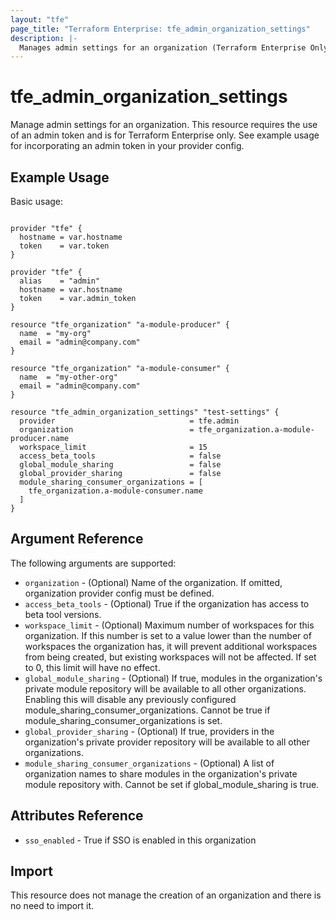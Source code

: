 ```yaml
---
layout: "tfe"
page_title: "Terraform Enterprise: tfe_admin_organization_settings"
description: |-
  Manages admin settings for an organization (Terraform Enterprise Only).
---
```


# tfe_admin_organization_settings

Manage admin settings for an organization. This resource requires the
use of an admin token and is for Terraform Enterprise only. See example usage for
incorporating an admin token in your provider config.

## Example Usage

Basic usage:

```hcl

provider "tfe" {
  hostname = var.hostname
  token    = var.token
}

provider "tfe" {
  alias    = "admin"
  hostname = var.hostname
  token    = var.admin_token
}

resource "tfe_organization" "a-module-producer" {
  name  = "my-org"
  email = "admin@company.com"
}

resource "tfe_organization" "a-module-consumer" {
  name  = "my-other-org"
  email = "admin@company.com"
}

resource "tfe_admin_organization_settings" "test-settings" {
  provider                              = tfe.admin
  organization                          = tfe_organization.a-module-producer.name
  workspace_limit                       = 15
  access_beta_tools                     = false
  global_module_sharing                 = false
  global_provider_sharing               = false
  module_sharing_consumer_organizations = [
    tfe_organization.a-module-consumer.name
  ]
}
```

## Argument Reference

The following arguments are supported:

* `organization` - (Optional) Name of the organization. If omitted, organization provider config must be defined.
* `access_beta_tools` - (Optional) True if the organization has access to beta tool versions.
* `workspace_limit` - (Optional) Maximum number of workspaces for this organization. If this number is set to a value lower than the number of workspaces the organization has, it will prevent additional workspaces from being created, but existing workspaces will not be affected. If set to 0, this limit will have no effect.
* `global_module_sharing` - (Optional) If true, modules in the organization's private module repository will be available to all other organizations. Enabling this will disable any previously configured module_sharing_consumer_organizations. Cannot be true if module_sharing_consumer_organizations is set.
* `global_provider_sharing` - (Optional) If true, providers in the organization's private provider repository will be available to all other organizations.
* `module_sharing_consumer_organizations` - (Optional) A list of organization names to share modules in the organization's private module repository with. Cannot be set if global_module_sharing is true.

## Attributes Reference

* `sso_enabled` - True if SSO is enabled in this organization

## Import

This resource does not manage the creation of an organization and there is no need to import it.

